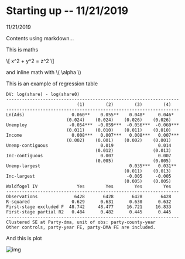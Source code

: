 # Starting up -- 11/21/2019

11/21/2019

Contents using markdown...

This is maths

\\[ x^2 + y^2 = z^2 \\]

and inline math with \\( \alpha \\)

This is an example of regression table

	DV: log(share) - log(share0)
	------------------------------------------------------------------
							   (1)        (2)        (3)        (4)
	------------------------------------------------------------------
	Ln(Ads)                  0.060**    0.055**    0.048*     0.046*
						   (0.024)    (0.024)    (0.026)    (0.026)
	Unemploy                -0.054***  -0.059***  -0.056***  -0.060***
						   (0.011)    (0.010)    (0.011)    (0.010)
	Income                   0.008***   0.007***   0.008***   0.007***
						   (0.002)    (0.001)    (0.002)    (0.001)
	Unemp-contiguous                    0.019                 0.014
									  (0.012)               (0.013)
	Inc-contiguous                      0.007                 0.007
									  (0.005)               (0.005)
	Unemp-largest                                  0.035***   0.031**
												 (0.011)    (0.013)
	Inc-largest                                   -0.005     -0.005
												 (0.005)    (0.005)
	Waldfogel IV               Yes        Yes        Yes        Yes
	------------------------------------------------------------------
	Observations              6428       6428       6428       6428
	R-squared                0.629      0.631      0.630      0.632
	First-stage excluded F  48.742     48.477     16.721     16.833
	First-stage partial R2   0.484      0.482      0.445      0.445
	------------------------------------------------------------------
	Clustered SE at Party-dma, unit of obs: party-county-year
	Other controls, party-year FE, party-DMA FE are included.

And this is plot

![img](./fig/f02_MkscBordComp.png)


